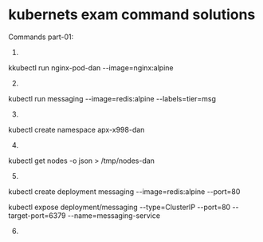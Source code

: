 # kubernets exam command solutions
Commands part-01:

1.
kkubectl run nginx-pod-dan --image=nginx:alpine

2.
kubectl run messaging --image=redis:alpine --labels=tier=msg

3.
kubectl create namespace apx-x998-dan

4.
kubectl get nodes -o json > /tmp/nodes-dan

5.

kubectl create deployment messaging --image=redis:alpine --port=80

kubectl expose deployment/messaging --type=ClusterIP --port=80  --target-port=6379 --name=messaging-service

6.


